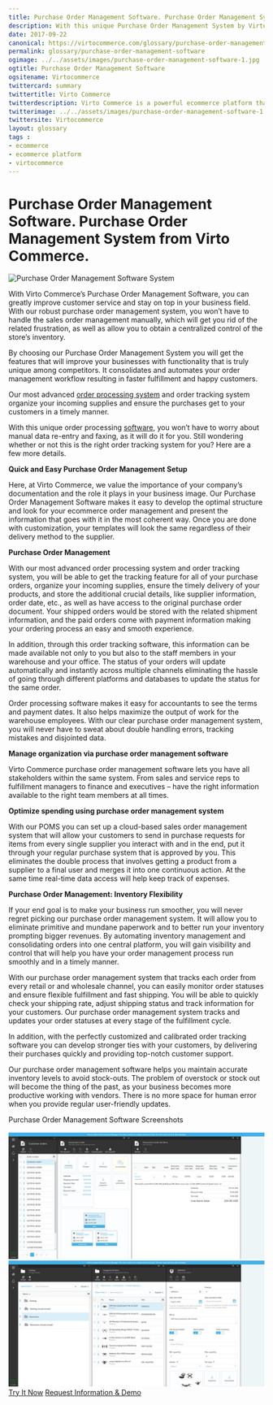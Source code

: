 ```yaml
--- 
title: Purchase Order Management Software. Purchase Order Management System
description: With this unique Purchase Order Management System by Virto Commerce you will get the features that will improve your sales management with functionality that is truly unique among competitors. Learn more about advantages of using our Purchase Order Management Software in this article.
date: 2017-09-22
canonical: https://virtocommerce.com/glossary/purchase-order-management-software
permalink: glossary/purchase-order-management-software
ogimage: ../../assets/images/purchase-order-management-software-1.jpg
ogtitle: Purchase Order Management Software
ogsitename: Virtocommerce
twittercard: summary
twittertitle: Virto Commerce
twitterdescription: Virto Commerce is a powerful ecommerce platform that includes everything you need to create an online store and sell online. Try it free with Free Community License
twitterimage: ../../assets/images/purchase-order-management-software-1.jpg
twittersite: Virtocommerce
layout: glossary
tags : 
- ecommerce
- ecommerce platform
- virtocommerce 
---
```

<div class="business-cnt">
    <div class="head __cart">
        <h1>Purchase Order Management Software. Purchase Order Management System from Virto Commerce.</h1>
    </div>
    <img alt="Purchase Order Management Software System" src="assets/images/purchase-order-management-software-1.jpg" />
    <p class="text">With Virto Commerce’s Purchase Order Management Software, you can greatly improve customer service and stay on top in your business field. With our robust purchase order management system, you won’t have to handle the sales order management manually, which will get you rid of the related frustration, as well as allow you to obtain a centralized control of the store’s inventory. </p>
    <p class="text">By choosing our Purchase Order Management System you will get the features that will improve your businesses with functionality that is truly unique among competitors. It consolidates and automates your order management workflow resulting in faster fulfillment and happy customers. </p>
    <p class="text">Our most advanced <a href="{{ '/glossary/order-processing-software' | absolute_url }}"> order processing system</a> and order tracking system organize your incoming supplies and ensure the purchases get to your customers in a timely manner.</p>
    <p class="text">With this unique order processing <a href="{{ 'https://virtocommerce.com/b2b-ecommerce-platform' | absolute_url }}">software</a>, you won’t have to worry about manual data re-entry and faxing, as it will do it for you. Still wondering whether or not this is the right order tracking system for you? Here are a few more details.</p>
    <div class="section-title"><strong>Quick and Easy Purchase Order Management Setup</strong></div>
    <p class="text">Here, at Virto Commerce, we value the importance of your company’s documentation and the role it plays in your business image. Our Purchase Order Management Software makes it easy to develop the optimal structure and look for your ecommerce order management and present the information that goes with it in the most coherent way. Once you are done with customization, your templates will look the same regardless of their delivery method to the supplier.</p>  
    <div class="section-title"><strong>Purchase Order Management</strong></div>
    <p class="text">With our most advanced order processing system and order tracking system, you will be able to get the tracking feature for all of your purchase orders, organize your incoming supplies, ensure the timely delivery of your products, and store the additional crucial details, like supplier information, order date, etc., as well as have access to the original purchase order document. Your shipped orders would be stored with the related shipment information, and the paid orders come with payment information making your ordering process an easy and smooth experience.</p>
    <p class="text">In addition, through this order tracking software, this information can be made available not only to you but also to the staff members in your warehouse and your office. The status of your orders will update automatically and instantly across multiple channels eliminating the hassle of going through different platforms and databases to update the status for the same order.</p>
    <p class="text">Order processing software makes it easy for accountants to see the terms and payment dates. It also helps maximize the output of work for the warehouse employees. With our clear purchase order management system, you will never have to sweat about double handling errors, tracking mistakes and disjointed data.</p>
    <div class="section-title"><strong>Manage organization via purchase order management software</strong></div>
    <p class="text">Virto Commerce purchase order management software lets you have all stakeholders within the same system. From sales and service reps to fulfillment managers to finance and executives – have the right information available to the right team members at all times.</p>
    <div class="section-title"><strong>Optimize spending using purchase order management system</strong></div>
    <p class="text">With our POMS you can set up a cloud-based sales order management system that will allow your customers to send in purchase requests for items from every single supplier you interact with and in the end, put it through your regular purchase system that is approved by you. This eliminates the double process that involves getting a product from a supplier to a final user and merges it into one continuous action. At the same time real-time data access will help keep track of expenses.</p>
    <div class="section-title"><strong>Purchase Order Management: Inventory Flexibility</strong></div>
    <p class="text">If your end goal is to make your business run smoother, you will never regret picking our purchase order management system. It will allow you to eliminate primitive and mundane paperwork and to better run your inventory prompting bigger revenues. By automating inventory management and consolidating orders into one central platform, you will gain visibility and control that will help you have your order management process run smoothly and in a timely manner. </p>
    <p class="text">With our purchase order management system that tracks each order from every retail or and wholesale channel, you can easily monitor order statuses and ensure flexible fulfillment and fast shipping. You will be able to quickly check your shipping rate, adjust shipping status and track information for your customers. Our purchase order management system tracks and updates your order statuses at every stage of the fulfillment cycle.</p>
    <p class="text">In addition, with the perfectly customized and calibrated order tracking software you can develop stronger ties with your customers, by delivering their purchases quickly and providing top-notch customer support.</p>
    <p class="text">Our purchase order management software helps you maintain accurate inventory levels to avoid stock-outs. The problem of overstock or stock out will become the thing of the past, as your business becomes more productive working with vendors. There is no more space for human error when you provide regular user-friendly updates.</p>
    <div class="section-title">Purchase Order Management Software Screenshots</div>
    <br>
    <img alt="Purchase Order Management Software" src="../assets/images/oms-poms-pim-screenshot.jpg" />
    <br>
    <img alt="Purchase Order Management System" src="../assets/images/oms-poms-pim-screenshot-1.jpg" />
    <div class="buttons">
        <a class="button fill" href="/try-now">Try It Now</a>
        <a class="button fill" href="/contact-us">Request Information & Demo</a>
    </div>
</div>
